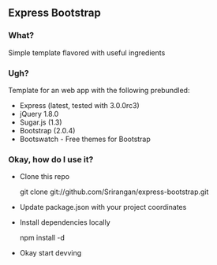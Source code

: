 ## Express Bootstrap

### What?

Simple template flavored with useful ingredients

### Ugh?

Template for an web app with the following prebundled:

* Express (latest, tested with 3.0.0rc3)
* jQuery 1.8.0
* Sugar.js (1.3)
* Bootstrap (2.0.4)
* Bootswatch - Free themes for Bootstrap

### Okay, how do I use it?

* Clone this repo

    git clone git://github.com/Srirangan/express-bootstrap.git

* Update package.json with your project coordinates

* Install dependencies locally

    npm install -d

* Okay start devving
